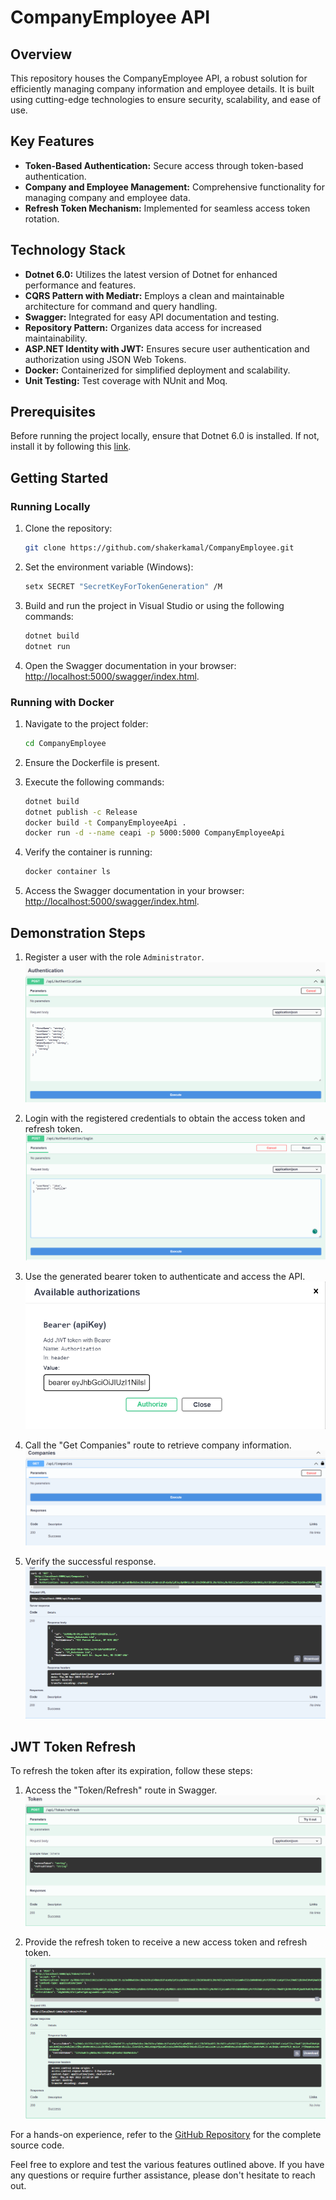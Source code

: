 # CompanyEmployee API

## Overview
This repository houses the CompanyEmployee API, a robust solution for efficiently managing company information and employee details. It is built using cutting-edge technologies to ensure security, scalability, and ease of use.

## Key Features

- **Token-Based Authentication:** Secure access through token-based authentication.
- **Company and Employee Management:** Comprehensive functionality for managing company and employee data.
- **Refresh Token Mechanism:** Implemented for seamless access token rotation.

## Technology Stack

- **Dotnet 6.0:** Utilizes the latest version of Dotnet for enhanced performance and features.
- **CQRS Pattern with Mediatr:** Employs a clean and maintainable architecture for command and query handling.
- **Swagger:** Integrated for easy API documentation and testing.
- **Repository Pattern:** Organizes data access for increased maintainability.
- **ASP.NET Identity with JWT:** Ensures secure user authentication and authorization using JSON Web Tokens.
- **Docker:** Containerized for simplified deployment and scalability.
- **Unit Testing:** Test coverage with NUnit and Moq.
## Prerequisites

Before running the project locally, ensure that Dotnet 6.0 is installed. If not, install it by following this [link](https://dotnet.microsoft.com/en-us/download/dotnet/6.0).

## Getting Started

### Running Locally

1. Clone the repository:

    ```bash
    git clone https://github.com/shakerkamal/CompanyEmployee.git
    ```

2. Set the environment variable (Windows):

    ```bash
    setx SECRET "SecretKeyForTokenGeneration" /M
    ```

3. Build and run the project in Visual Studio or using the following commands:

    ```bash
    dotnet build
    dotnet run
    ```

4. Open the Swagger documentation in your browser: [http://localhost:5000/swagger/index.html](http://localhost:5000/swagger/index.html).

### Running with Docker

1. Navigate to the project folder:

    ```bash
    cd CompanyEmployee
    ```

2. Ensure the Dockerfile is present.

3. Execute the following commands:

    ```bash
    dotnet build
    dotnet publish -c Release
    docker build -t CompanyEmployeeApi .
    docker run -d --name ceapi -p 5000:5000 CompanyEmployeeApi
    ```

4. Verify the container is running:

    ```bash
    docker container ls
    ```

5. Access the Swagger documentation in your browser: [http://localhost:5000/swagger/index.html](http://localhost:5000/swagger/index.html).

## Demonstration Steps

1. Register a user with the role `Administrator`.
    ![User Registration](/assets/registration.png)

2. Login with the registered credentials to obtain the access token and refresh token.
    ![User Login](/assets/authentication.png)

3. Use the generated bearer token to authenticate and access the API.
    ![Passing Bearer Token](/assets/passingbearertoken.png)

4. Call the "Get Companies" route to retrieve company information.
    ![Get All Companies](/assets/getcompanies.png)

5. Verify the successful response.
    ![Get All Companies Response](/assets/getcompaniesresponse.png)

## JWT Token Refresh

To refresh the token after its expiration, follow these steps:

1. Access the "Token/Refresh" route in Swagger.
    ![Refresh Token](/assets/refreshtoken.png)

2. Provide the refresh token to receive a new access token and refresh token.
    ![Refresh Token Response](/assets/refreshtokenresponse.png)

For a hands-on experience, refer to the [GitHub Repository](https://github.com/shakerkamal/CompanyEmployee) for the complete source code.

Feel free to explore and test the various features outlined above. If you have any questions or require further assistance, please don't hesitate to reach out.